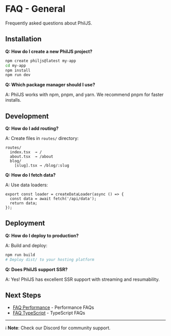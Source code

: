 # FAQ - General

Frequently asked questions about PhilJS.

## Installation

**Q: How do I create a new PhilJS project?**

```bash
npm create philjs@latest my-app
cd my-app
npm install
npm run dev
```

**Q: Which package manager should I use?**

A: PhilJS works with npm, pnpm, and yarn. We recommend pnpm for faster installs.

## Development

**Q: How do I add routing?**

A: Create files in `routes/` directory:

```
routes/
  index.tsx  → /
  about.tsx  → /about
  blog/
    [slug].tsx → /blog/:slug
```

**Q: How do I fetch data?**

A: Use data loaders:

```tsx
export const loader = createDataLoader(async () => {
  const data = await fetch('/api/data');
  return data;
});
```

## Deployment

**Q: How do I deploy to production?**

A: Build and deploy:

```bash
npm run build
# Deploy dist/ to your hosting platform
```

**Q: Does PhilJS support SSR?**

A: Yes! PhilJS has excellent SSR support with streaming and resumability.

## Next Steps

- [FAQ Performance](/docs/troubleshooting/faq-performance.md) - Performance FAQs
- [FAQ TypeScript](/docs/troubleshooting/faq-typescript.md) - TypeScript FAQs

---

ℹ️ **Note**: Check our Discord for community support.
